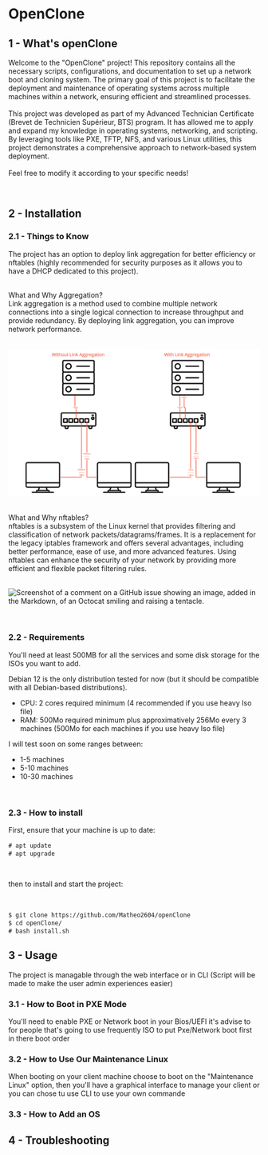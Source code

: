 # **OpenClone**


## 1 - What's openClone

Welcome to the "OpenClone" project! This repository contains all the necessary scripts, configurations, and documentation to set up a network boot and cloning system. The primary goal of this project is to facilitate the deployment and maintenance of operating systems across multiple machines within a network, ensuring efficient and streamlined processes.
<br />
<br />
This project was developed as part of my Advanced Technician Certificate (Brevet de Technicien Supérieur, BTS) program. It has allowed me to apply and expand my knowledge in operating systems, networking, and scripting. By leveraging tools like PXE, TFTP, NFS, and various Linux utilities, this project demonstrates a comprehensive approach to network-based system deployment.
<br />
<br />
Feel free to modify it according to your specific needs!

<br />

## 2 - Installation

### 2.1 - Things to Know

The project has an option to deploy link aggregation for better efficiency or nftables (highly recommended for security purposes as it allows you to have a DHCP dedicated to this project).
<br />


<br />
What and Why Aggregation?
<br />
Link aggregation is a method used to combine multiple network connections into a single logical connection to increase throughput and provide redundancy. By deploying link aggregation, you can improve network performance.
<br />
<br />

![Schema of an network with and without aggregation.](resources/doc/aggregation.png)
<br />

<br />
What and Why nftables?
<br />
nftables is a subsystem of the Linux kernel that provides filtering and classification of network packets/datagrams/frames. It is a replacement for the legacy iptables framework and offers several advantages, including better performance, ease of use, and more advanced features. Using nftables can enhance the security of your network by providing more efficient and flexible packet filtering rules.
<br />
<br />

![Screenshot of a comment on a GitHub issue showing an image, added in the Markdown, of an Octocat smiling and raising a tentacle.](https://myoctocat.com/assets/images/base-octocat.svg)
<br />

<br />

### 2.2 - Requirements

You'll need at least 500MB for all the services and some disk storage for the ISOs you want to add.

Debian 12 is the only distribution tested for now (but it should be compatible with all Debian-based distributions).

   - CPU: 2 cores required minimum (4 recommended if you use heavy Iso file)
   - RAM: 500Mo required minimum plus approximatively 256Mo every 3 machines (500Mo for each machines if you use heavy Iso file)

I will test soon on some ranges between:

   - 1-5 machines
   - 5-10 machines
   - 10-30 machines
<br />

### 2.3 - How to install

First, ensure that your machine is up to date:

```
# apt update
# apt upgrade
```

<br />

then to install and start the project:

<br />

```
$ git clone https://github.com/Matheo2604/openClone
$ cd openClone/
# bash install.sh 
```

## 3 - Usage

The project is managable through the web interface or in CLI (Script will be made to make the user admin experiences easier)

### 3.1 - How to Boot in PXE Mode

You'll need to enable PXE or Network boot in your Bios/UEFI it's advise to for people that's going to use frequently ISO to put Pxe/Network boot first in there boot order

### 3.2 - How to Use Our Maintenance Linux

When booting on your client machine choose to boot on the "Maintenance Linux" option, then you'll have a graphical interface to manage your client or you can chose tu use CLI to use your own commande

### 3.3 - How to Add an OS



## 4 - Troubleshooting
